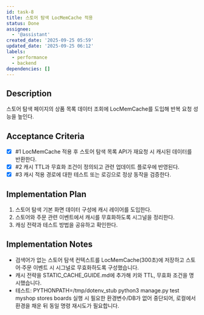 ```yaml
---
id: task-8
title: 스토어 탐색 LocMemCache 적용
status: Done
assignee:
  - '@assistant'
created_date: '2025-09-25 05:59'
updated_date: '2025-09-25 06:12'
labels:
  - performance
  - backend
dependencies: []
---
```


## Description

<!-- SECTION:DESCRIPTION:BEGIN -->
스토어 탐색 페이지의 상품 목록 데이터 조회에 LocMemCache를 도입해 반복 요청 성능을 높인다.
<!-- SECTION:DESCRIPTION:END -->

## Acceptance Criteria
<!-- AC:BEGIN -->
- [x] #1 LocMemCache 적용 후 스토어 탐색 목록 API가 재요청 시 캐시된 데이터를 반환한다.
- [x] #2 캐시 TTL과 무효화 조건이 정의되고 관련 업데이트 플로우에 반영된다.
- [x] #3 캐시 적용 경로에 대한 테스트 또는 로깅으로 정상 동작을 검증한다.
<!-- AC:END -->

## Implementation Plan

<!-- SECTION:PLAN:BEGIN -->
1. 스토어 탐색 기본 화면 데이터 구성에 캐시 레이어를 도입한다.
2. 스토어와 주문 관련 이벤트에서 캐시를 무효화하도록 시그널을 정리한다.
3. 캐싱 전략과 테스트 방법을 공유하고 확인한다.
<!-- SECTION:PLAN:END -->

## Implementation Notes

<!-- SECTION:NOTES:BEGIN -->
- 검색어가 없는 스토어 탐색 컨텍스트를 LocMemCache(300초)에 저장하고 스토어·주문 이벤트 시 시그널로 무효화하도록 구성했습니다.
- 캐시 전략을 STATIC_CACHE_GUIDE.md에 추가해 키와 TTL, 무효화 조건을 명시했습니다.
- 테스트: PYTHONPATH=/tmp/dotenv_stub python3 manage.py test myshop stores boards 실행 시 필요한 환경변수/DB가 없어 중단되어, 로컬에서 환경을 채운 뒤 동일 명령 재시도가 필요합니다.
<!-- SECTION:NOTES:END -->
